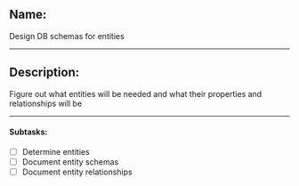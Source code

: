 ## Name: 
Design DB schemas for entities

---
## Description:
Figure out what entities will be needed and what their properties and relationships will be

---
#### Subtasks:
- [ ] Determine entities
- [ ] Document entity schemas
- [ ] Document entity relationships
